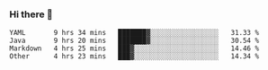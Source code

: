 ### Hi there 👋

<!--
**urzz/urzz** is a ✨ _special_ ✨ repository because its `README.md` (this file) appears on your GitHub profile.

Here are some ideas to get you started:

- 🔭 I’m currently working on ...
- 🌱 I’m currently learning ...
- 👯 I’m looking to collaborate on ...
- 🤔 I’m looking for help with ...
- 💬 Ask me about ...
- 📫 How to reach me: ...
- 😄 Pronouns: ...
- ⚡ Fun fact: ...
-->

<!--START_SECTION:waka-->

```text
YAML       9 hrs 34 mins   ███████▓░░░░░░░░░░░░░░░░░   31.33 %
Java       9 hrs 20 mins   ███████▓░░░░░░░░░░░░░░░░░   30.54 %
Markdown   4 hrs 25 mins   ███▓░░░░░░░░░░░░░░░░░░░░░   14.46 %
Other      4 hrs 23 mins   ███▓░░░░░░░░░░░░░░░░░░░░░   14.34 %
```

<!--END_SECTION:waka-->
